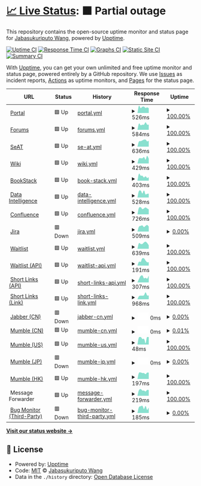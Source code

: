 # [📈 Live Status](https://status.winterco.org): <!--live status--> **🟧 Partial outage**

This repository contains the open-source uptime monitor and status page for [Jabasukuriputo Wang](https://jsw3286.eu.org), powered by [Upptime](https://github.com/upptime/upptime).

[![Uptime CI](https://github.com/wfjsw/status-winterco-org/workflows/Uptime%20CI/badge.svg)](https://github.com/wfjsw/status-winterco-org/actions?query=workflow%3A%22Uptime+CI%22)
[![Response Time CI](https://github.com/wfjsw/status-winterco-org/workflows/Response%20Time%20CI/badge.svg)](https://github.com/wfjsw/status-winterco-org/actions?query=workflow%3A%22Response+Time+CI%22)
[![Graphs CI](https://github.com/wfjsw/status-winterco-org/workflows/Graphs%20CI/badge.svg)](https://github.com/wfjsw/status-winterco-org/actions?query=workflow%3A%22Graphs+CI%22)
[![Static Site CI](https://github.com/wfjsw/status-winterco-org/workflows/Static%20Site%20CI/badge.svg)](https://github.com/wfjsw/status-winterco-org/actions?query=workflow%3A%22Static+Site+CI%22)
[![Summary CI](https://github.com/wfjsw/status-winterco-org/workflows/Summary%20CI/badge.svg)](https://github.com/wfjsw/status-winterco-org/actions?query=workflow%3A%22Summary+CI%22)

With [Upptime](https://upptime.js.org), you can get your own unlimited and free uptime monitor and status page, powered entirely by a GitHub repository. We use [Issues](https://github.com/wfjsw/status-winterco-org/issues) as incident reports, [Actions](https://github.com/wfjsw/status-winterco-org/actions) as uptime monitors, and [Pages](https://status.winterco.org) for the status page.

<!--start: status pages-->
<!-- This summary is generated by Upptime (https://github.com/upptime/upptime) -->
<!-- Do not edit this manually, your changes will be overwritten -->
<!-- prettier-ignore -->
| URL | Status | History | Response Time | Uptime |
| --- | ------ | ------- | ------------- | ------ |
| <img alt="" src="https://s1.wp.com/i/favicon.ico?v=1447321881" height="13"> [Portal](https://winterco.org) | 🟩 Up | [portal.yml](https://github.com/wfjsw/status-winterco-org/commits/HEAD/history/portal.yml) | <details><summary><img alt="Response time graph" src="./graphs/portal/response-time-week.png" height="20"> 526ms</summary><br><a href="https://status.winterco.org/history/portal"><img alt="Response time 566" src="https://img.shields.io/endpoint?url=https%3A%2F%2Fraw.githubusercontent.com%2Fwfjsw%2Fstatus-winterco-org%2FHEAD%2Fapi%2Fportal%2Fresponse-time.json"></a><br><a href="https://status.winterco.org/history/portal"><img alt="24-hour response time 438" src="https://img.shields.io/endpoint?url=https%3A%2F%2Fraw.githubusercontent.com%2Fwfjsw%2Fstatus-winterco-org%2FHEAD%2Fapi%2Fportal%2Fresponse-time-day.json"></a><br><a href="https://status.winterco.org/history/portal"><img alt="7-day response time 526" src="https://img.shields.io/endpoint?url=https%3A%2F%2Fraw.githubusercontent.com%2Fwfjsw%2Fstatus-winterco-org%2FHEAD%2Fapi%2Fportal%2Fresponse-time-week.json"></a><br><a href="https://status.winterco.org/history/portal"><img alt="30-day response time 683" src="https://img.shields.io/endpoint?url=https%3A%2F%2Fraw.githubusercontent.com%2Fwfjsw%2Fstatus-winterco-org%2FHEAD%2Fapi%2Fportal%2Fresponse-time-month.json"></a><br><a href="https://status.winterco.org/history/portal"><img alt="1-year response time 575" src="https://img.shields.io/endpoint?url=https%3A%2F%2Fraw.githubusercontent.com%2Fwfjsw%2Fstatus-winterco-org%2FHEAD%2Fapi%2Fportal%2Fresponse-time-year.json"></a></details> | <details><summary><a href="https://status.winterco.org/history/portal">100.00%</a></summary><a href="https://status.winterco.org/history/portal"><img alt="All-time uptime 99.11%" src="https://img.shields.io/endpoint?url=https%3A%2F%2Fraw.githubusercontent.com%2Fwfjsw%2Fstatus-winterco-org%2FHEAD%2Fapi%2Fportal%2Fuptime.json"></a><br><a href="https://status.winterco.org/history/portal"><img alt="24-hour uptime 100.00%" src="https://img.shields.io/endpoint?url=https%3A%2F%2Fraw.githubusercontent.com%2Fwfjsw%2Fstatus-winterco-org%2FHEAD%2Fapi%2Fportal%2Fuptime-day.json"></a><br><a href="https://status.winterco.org/history/portal"><img alt="7-day uptime 100.00%" src="https://img.shields.io/endpoint?url=https%3A%2F%2Fraw.githubusercontent.com%2Fwfjsw%2Fstatus-winterco-org%2FHEAD%2Fapi%2Fportal%2Fuptime-week.json"></a><br><a href="https://status.winterco.org/history/portal"><img alt="30-day uptime 100.00%" src="https://img.shields.io/endpoint?url=https%3A%2F%2Fraw.githubusercontent.com%2Fwfjsw%2Fstatus-winterco-org%2FHEAD%2Fapi%2Fportal%2Fuptime-month.json"></a><br><a href="https://status.winterco.org/history/portal"><img alt="1-year uptime 99.90%" src="https://img.shields.io/endpoint?url=https%3A%2F%2Fraw.githubusercontent.com%2Fwfjsw%2Fstatus-winterco-org%2FHEAD%2Fapi%2Fportal%2Fuptime-year.json"></a></details>
| <img alt="" src="https://www.discourse.org/a/img/favicon.png" height="13"> [Forums](https://forums.winterco.org) | 🟩 Up | [forums.yml](https://github.com/wfjsw/status-winterco-org/commits/HEAD/history/forums.yml) | <details><summary><img alt="Response time graph" src="./graphs/forums/response-time-week.png" height="20"> 584ms</summary><br><a href="https://status.winterco.org/history/forums"><img alt="Response time 541" src="https://img.shields.io/endpoint?url=https%3A%2F%2Fraw.githubusercontent.com%2Fwfjsw%2Fstatus-winterco-org%2FHEAD%2Fapi%2Fforums%2Fresponse-time.json"></a><br><a href="https://status.winterco.org/history/forums"><img alt="24-hour response time 540" src="https://img.shields.io/endpoint?url=https%3A%2F%2Fraw.githubusercontent.com%2Fwfjsw%2Fstatus-winterco-org%2FHEAD%2Fapi%2Fforums%2Fresponse-time-day.json"></a><br><a href="https://status.winterco.org/history/forums"><img alt="7-day response time 584" src="https://img.shields.io/endpoint?url=https%3A%2F%2Fraw.githubusercontent.com%2Fwfjsw%2Fstatus-winterco-org%2FHEAD%2Fapi%2Fforums%2Fresponse-time-week.json"></a><br><a href="https://status.winterco.org/history/forums"><img alt="30-day response time 545" src="https://img.shields.io/endpoint?url=https%3A%2F%2Fraw.githubusercontent.com%2Fwfjsw%2Fstatus-winterco-org%2FHEAD%2Fapi%2Fforums%2Fresponse-time-month.json"></a><br><a href="https://status.winterco.org/history/forums"><img alt="1-year response time 539" src="https://img.shields.io/endpoint?url=https%3A%2F%2Fraw.githubusercontent.com%2Fwfjsw%2Fstatus-winterco-org%2FHEAD%2Fapi%2Fforums%2Fresponse-time-year.json"></a></details> | <details><summary><a href="https://status.winterco.org/history/forums">100.00%</a></summary><a href="https://status.winterco.org/history/forums"><img alt="All-time uptime 99.79%" src="https://img.shields.io/endpoint?url=https%3A%2F%2Fraw.githubusercontent.com%2Fwfjsw%2Fstatus-winterco-org%2FHEAD%2Fapi%2Fforums%2Fuptime.json"></a><br><a href="https://status.winterco.org/history/forums"><img alt="24-hour uptime 100.00%" src="https://img.shields.io/endpoint?url=https%3A%2F%2Fraw.githubusercontent.com%2Fwfjsw%2Fstatus-winterco-org%2FHEAD%2Fapi%2Fforums%2Fuptime-day.json"></a><br><a href="https://status.winterco.org/history/forums"><img alt="7-day uptime 100.00%" src="https://img.shields.io/endpoint?url=https%3A%2F%2Fraw.githubusercontent.com%2Fwfjsw%2Fstatus-winterco-org%2FHEAD%2Fapi%2Fforums%2Fuptime-week.json"></a><br><a href="https://status.winterco.org/history/forums"><img alt="30-day uptime 100.00%" src="https://img.shields.io/endpoint?url=https%3A%2F%2Fraw.githubusercontent.com%2Fwfjsw%2Fstatus-winterco-org%2FHEAD%2Fapi%2Fforums%2Fuptime-month.json"></a><br><a href="https://status.winterco.org/history/forums"><img alt="1-year uptime 99.85%" src="https://img.shields.io/endpoint?url=https%3A%2F%2Fraw.githubusercontent.com%2Fwfjsw%2Fstatus-winterco-org%2FHEAD%2Fapi%2Fforums%2Fuptime-year.json"></a></details>
| <img alt="" src="https://avatars.githubusercontent.com/u/13915359" height="13"> [SeAT](https://seat.winterco.space) | 🟩 Up | [se-at.yml](https://github.com/wfjsw/status-winterco-org/commits/HEAD/history/se-at.yml) | <details><summary><img alt="Response time graph" src="./graphs/se-at/response-time-week.png" height="20"> 636ms</summary><br><a href="https://status.winterco.org/history/se-at"><img alt="Response time 1112" src="https://img.shields.io/endpoint?url=https%3A%2F%2Fraw.githubusercontent.com%2Fwfjsw%2Fstatus-winterco-org%2FHEAD%2Fapi%2Fse-at%2Fresponse-time.json"></a><br><a href="https://status.winterco.org/history/se-at"><img alt="24-hour response time 618" src="https://img.shields.io/endpoint?url=https%3A%2F%2Fraw.githubusercontent.com%2Fwfjsw%2Fstatus-winterco-org%2FHEAD%2Fapi%2Fse-at%2Fresponse-time-day.json"></a><br><a href="https://status.winterco.org/history/se-at"><img alt="7-day response time 636" src="https://img.shields.io/endpoint?url=https%3A%2F%2Fraw.githubusercontent.com%2Fwfjsw%2Fstatus-winterco-org%2FHEAD%2Fapi%2Fse-at%2Fresponse-time-week.json"></a><br><a href="https://status.winterco.org/history/se-at"><img alt="30-day response time 716" src="https://img.shields.io/endpoint?url=https%3A%2F%2Fraw.githubusercontent.com%2Fwfjsw%2Fstatus-winterco-org%2FHEAD%2Fapi%2Fse-at%2Fresponse-time-month.json"></a><br><a href="https://status.winterco.org/history/se-at"><img alt="1-year response time 1123" src="https://img.shields.io/endpoint?url=https%3A%2F%2Fraw.githubusercontent.com%2Fwfjsw%2Fstatus-winterco-org%2FHEAD%2Fapi%2Fse-at%2Fresponse-time-year.json"></a></details> | <details><summary><a href="https://status.winterco.org/history/se-at">100.00%</a></summary><a href="https://status.winterco.org/history/se-at"><img alt="All-time uptime 99.80%" src="https://img.shields.io/endpoint?url=https%3A%2F%2Fraw.githubusercontent.com%2Fwfjsw%2Fstatus-winterco-org%2FHEAD%2Fapi%2Fse-at%2Fuptime.json"></a><br><a href="https://status.winterco.org/history/se-at"><img alt="24-hour uptime 100.00%" src="https://img.shields.io/endpoint?url=https%3A%2F%2Fraw.githubusercontent.com%2Fwfjsw%2Fstatus-winterco-org%2FHEAD%2Fapi%2Fse-at%2Fuptime-day.json"></a><br><a href="https://status.winterco.org/history/se-at"><img alt="7-day uptime 100.00%" src="https://img.shields.io/endpoint?url=https%3A%2F%2Fraw.githubusercontent.com%2Fwfjsw%2Fstatus-winterco-org%2FHEAD%2Fapi%2Fse-at%2Fuptime-week.json"></a><br><a href="https://status.winterco.org/history/se-at"><img alt="30-day uptime 99.73%" src="https://img.shields.io/endpoint?url=https%3A%2F%2Fraw.githubusercontent.com%2Fwfjsw%2Fstatus-winterco-org%2FHEAD%2Fapi%2Fse-at%2Fuptime-month.json"></a><br><a href="https://status.winterco.org/history/se-at"><img alt="1-year uptime 99.97%" src="https://img.shields.io/endpoint?url=https%3A%2F%2Fraw.githubusercontent.com%2Fwfjsw%2Fstatus-winterco-org%2FHEAD%2Fapi%2Fse-at%2Fuptime-year.json"></a></details>
| <img alt="" src="https://www.dokuwiki.org/lib/tpl/dokuwiki/images/apple-touch-icon.png" height="13"> [Wiki](https://wiki.winterco.org) | 🟩 Up | [wiki.yml](https://github.com/wfjsw/status-winterco-org/commits/HEAD/history/wiki.yml) | <details><summary><img alt="Response time graph" src="./graphs/wiki/response-time-week.png" height="20"> 429ms</summary><br><a href="https://status.winterco.org/history/wiki"><img alt="Response time 449" src="https://img.shields.io/endpoint?url=https%3A%2F%2Fraw.githubusercontent.com%2Fwfjsw%2Fstatus-winterco-org%2FHEAD%2Fapi%2Fwiki%2Fresponse-time.json"></a><br><a href="https://status.winterco.org/history/wiki"><img alt="24-hour response time 378" src="https://img.shields.io/endpoint?url=https%3A%2F%2Fraw.githubusercontent.com%2Fwfjsw%2Fstatus-winterco-org%2FHEAD%2Fapi%2Fwiki%2Fresponse-time-day.json"></a><br><a href="https://status.winterco.org/history/wiki"><img alt="7-day response time 429" src="https://img.shields.io/endpoint?url=https%3A%2F%2Fraw.githubusercontent.com%2Fwfjsw%2Fstatus-winterco-org%2FHEAD%2Fapi%2Fwiki%2Fresponse-time-week.json"></a><br><a href="https://status.winterco.org/history/wiki"><img alt="30-day response time 427" src="https://img.shields.io/endpoint?url=https%3A%2F%2Fraw.githubusercontent.com%2Fwfjsw%2Fstatus-winterco-org%2FHEAD%2Fapi%2Fwiki%2Fresponse-time-month.json"></a><br><a href="https://status.winterco.org/history/wiki"><img alt="1-year response time 458" src="https://img.shields.io/endpoint?url=https%3A%2F%2Fraw.githubusercontent.com%2Fwfjsw%2Fstatus-winterco-org%2FHEAD%2Fapi%2Fwiki%2Fresponse-time-year.json"></a></details> | <details><summary><a href="https://status.winterco.org/history/wiki">100.00%</a></summary><a href="https://status.winterco.org/history/wiki"><img alt="All-time uptime 99.54%" src="https://img.shields.io/endpoint?url=https%3A%2F%2Fraw.githubusercontent.com%2Fwfjsw%2Fstatus-winterco-org%2FHEAD%2Fapi%2Fwiki%2Fuptime.json"></a><br><a href="https://status.winterco.org/history/wiki"><img alt="24-hour uptime 100.00%" src="https://img.shields.io/endpoint?url=https%3A%2F%2Fraw.githubusercontent.com%2Fwfjsw%2Fstatus-winterco-org%2FHEAD%2Fapi%2Fwiki%2Fuptime-day.json"></a><br><a href="https://status.winterco.org/history/wiki"><img alt="7-day uptime 100.00%" src="https://img.shields.io/endpoint?url=https%3A%2F%2Fraw.githubusercontent.com%2Fwfjsw%2Fstatus-winterco-org%2FHEAD%2Fapi%2Fwiki%2Fuptime-week.json"></a><br><a href="https://status.winterco.org/history/wiki"><img alt="30-day uptime 100.00%" src="https://img.shields.io/endpoint?url=https%3A%2F%2Fraw.githubusercontent.com%2Fwfjsw%2Fstatus-winterco-org%2FHEAD%2Fapi%2Fwiki%2Fuptime-month.json"></a><br><a href="https://status.winterco.org/history/wiki"><img alt="1-year uptime 99.58%" src="https://img.shields.io/endpoint?url=https%3A%2F%2Fraw.githubusercontent.com%2Fwfjsw%2Fstatus-winterco-org%2FHEAD%2Fapi%2Fwiki%2Fuptime-year.json"></a></details>
| <img alt="" src="https://www.bookstackapp.com/images/favicon-32x32.png" height="13"> [BookStack](https://books.winterco.org) | 🟩 Up | [book-stack.yml](https://github.com/wfjsw/status-winterco-org/commits/HEAD/history/book-stack.yml) | <details><summary><img alt="Response time graph" src="./graphs/book-stack/response-time-week.png" height="20"> 403ms</summary><br><a href="https://status.winterco.org/history/book-stack"><img alt="Response time 467" src="https://img.shields.io/endpoint?url=https%3A%2F%2Fraw.githubusercontent.com%2Fwfjsw%2Fstatus-winterco-org%2FHEAD%2Fapi%2Fbook-stack%2Fresponse-time.json"></a><br><a href="https://status.winterco.org/history/book-stack"><img alt="24-hour response time 313" src="https://img.shields.io/endpoint?url=https%3A%2F%2Fraw.githubusercontent.com%2Fwfjsw%2Fstatus-winterco-org%2FHEAD%2Fapi%2Fbook-stack%2Fresponse-time-day.json"></a><br><a href="https://status.winterco.org/history/book-stack"><img alt="7-day response time 403" src="https://img.shields.io/endpoint?url=https%3A%2F%2Fraw.githubusercontent.com%2Fwfjsw%2Fstatus-winterco-org%2FHEAD%2Fapi%2Fbook-stack%2Fresponse-time-week.json"></a><br><a href="https://status.winterco.org/history/book-stack"><img alt="30-day response time 461" src="https://img.shields.io/endpoint?url=https%3A%2F%2Fraw.githubusercontent.com%2Fwfjsw%2Fstatus-winterco-org%2FHEAD%2Fapi%2Fbook-stack%2Fresponse-time-month.json"></a><br><a href="https://status.winterco.org/history/book-stack"><img alt="1-year response time 463" src="https://img.shields.io/endpoint?url=https%3A%2F%2Fraw.githubusercontent.com%2Fwfjsw%2Fstatus-winterco-org%2FHEAD%2Fapi%2Fbook-stack%2Fresponse-time-year.json"></a></details> | <details><summary><a href="https://status.winterco.org/history/book-stack">100.00%</a></summary><a href="https://status.winterco.org/history/book-stack"><img alt="All-time uptime 95.10%" src="https://img.shields.io/endpoint?url=https%3A%2F%2Fraw.githubusercontent.com%2Fwfjsw%2Fstatus-winterco-org%2FHEAD%2Fapi%2Fbook-stack%2Fuptime.json"></a><br><a href="https://status.winterco.org/history/book-stack"><img alt="24-hour uptime 100.00%" src="https://img.shields.io/endpoint?url=https%3A%2F%2Fraw.githubusercontent.com%2Fwfjsw%2Fstatus-winterco-org%2FHEAD%2Fapi%2Fbook-stack%2Fuptime-day.json"></a><br><a href="https://status.winterco.org/history/book-stack"><img alt="7-day uptime 100.00%" src="https://img.shields.io/endpoint?url=https%3A%2F%2Fraw.githubusercontent.com%2Fwfjsw%2Fstatus-winterco-org%2FHEAD%2Fapi%2Fbook-stack%2Fuptime-week.json"></a><br><a href="https://status.winterco.org/history/book-stack"><img alt="30-day uptime 100.00%" src="https://img.shields.io/endpoint?url=https%3A%2F%2Fraw.githubusercontent.com%2Fwfjsw%2Fstatus-winterco-org%2FHEAD%2Fapi%2Fbook-stack%2Fuptime-month.json"></a><br><a href="https://status.winterco.org/history/book-stack"><img alt="1-year uptime 99.33%" src="https://img.shields.io/endpoint?url=https%3A%2F%2Fraw.githubusercontent.com%2Fwfjsw%2Fstatus-winterco-org%2FHEAD%2Fapi%2Fbook-stack%2Fuptime-year.json"></a></details>
| <img alt="" src="https://www.metabase.com/images/favicon.ico" height="13"> [Data Intelligence](https://bi.winterco.org) | 🟩 Up | [data-intelligence.yml](https://github.com/wfjsw/status-winterco-org/commits/HEAD/history/data-intelligence.yml) | <details><summary><img alt="Response time graph" src="./graphs/data-intelligence/response-time-week.png" height="20"> 528ms</summary><br><a href="https://status.winterco.org/history/data-intelligence"><img alt="Response time 402" src="https://img.shields.io/endpoint?url=https%3A%2F%2Fraw.githubusercontent.com%2Fwfjsw%2Fstatus-winterco-org%2FHEAD%2Fapi%2Fdata-intelligence%2Fresponse-time.json"></a><br><a href="https://status.winterco.org/history/data-intelligence"><img alt="24-hour response time 401" src="https://img.shields.io/endpoint?url=https%3A%2F%2Fraw.githubusercontent.com%2Fwfjsw%2Fstatus-winterco-org%2FHEAD%2Fapi%2Fdata-intelligence%2Fresponse-time-day.json"></a><br><a href="https://status.winterco.org/history/data-intelligence"><img alt="7-day response time 528" src="https://img.shields.io/endpoint?url=https%3A%2F%2Fraw.githubusercontent.com%2Fwfjsw%2Fstatus-winterco-org%2FHEAD%2Fapi%2Fdata-intelligence%2Fresponse-time-week.json"></a><br><a href="https://status.winterco.org/history/data-intelligence"><img alt="30-day response time 427" src="https://img.shields.io/endpoint?url=https%3A%2F%2Fraw.githubusercontent.com%2Fwfjsw%2Fstatus-winterco-org%2FHEAD%2Fapi%2Fdata-intelligence%2Fresponse-time-month.json"></a><br><a href="https://status.winterco.org/history/data-intelligence"><img alt="1-year response time 409" src="https://img.shields.io/endpoint?url=https%3A%2F%2Fraw.githubusercontent.com%2Fwfjsw%2Fstatus-winterco-org%2FHEAD%2Fapi%2Fdata-intelligence%2Fresponse-time-year.json"></a></details> | <details><summary><a href="https://status.winterco.org/history/data-intelligence">100.00%</a></summary><a href="https://status.winterco.org/history/data-intelligence"><img alt="All-time uptime 95.31%" src="https://img.shields.io/endpoint?url=https%3A%2F%2Fraw.githubusercontent.com%2Fwfjsw%2Fstatus-winterco-org%2FHEAD%2Fapi%2Fdata-intelligence%2Fuptime.json"></a><br><a href="https://status.winterco.org/history/data-intelligence"><img alt="24-hour uptime 100.00%" src="https://img.shields.io/endpoint?url=https%3A%2F%2Fraw.githubusercontent.com%2Fwfjsw%2Fstatus-winterco-org%2FHEAD%2Fapi%2Fdata-intelligence%2Fuptime-day.json"></a><br><a href="https://status.winterco.org/history/data-intelligence"><img alt="7-day uptime 100.00%" src="https://img.shields.io/endpoint?url=https%3A%2F%2Fraw.githubusercontent.com%2Fwfjsw%2Fstatus-winterco-org%2FHEAD%2Fapi%2Fdata-intelligence%2Fuptime-week.json"></a><br><a href="https://status.winterco.org/history/data-intelligence"><img alt="30-day uptime 100.00%" src="https://img.shields.io/endpoint?url=https%3A%2F%2Fraw.githubusercontent.com%2Fwfjsw%2Fstatus-winterco-org%2FHEAD%2Fapi%2Fdata-intelligence%2Fuptime-month.json"></a><br><a href="https://status.winterco.org/history/data-intelligence"><img alt="1-year uptime 99.89%" src="https://img.shields.io/endpoint?url=https%3A%2F%2Fraw.githubusercontent.com%2Fwfjsw%2Fstatus-winterco-org%2FHEAD%2Fapi%2Fdata-intelligence%2Fuptime-year.json"></a></details>
| <img alt="" src="https://confluence.atlassian.com/staticassets/4.1.1/dist/common/images/product-icons/confluence.svg" height="13"> [Confluence](https://confluence.winterco.org) | 🟩 Up | [confluence.yml](https://github.com/wfjsw/status-winterco-org/commits/HEAD/history/confluence.yml) | <details><summary><img alt="Response time graph" src="./graphs/confluence/response-time-week.png" height="20"> 726ms</summary><br><a href="https://status.winterco.org/history/confluence"><img alt="Response time 653" src="https://img.shields.io/endpoint?url=https%3A%2F%2Fraw.githubusercontent.com%2Fwfjsw%2Fstatus-winterco-org%2FHEAD%2Fapi%2Fconfluence%2Fresponse-time.json"></a><br><a href="https://status.winterco.org/history/confluence"><img alt="24-hour response time 594" src="https://img.shields.io/endpoint?url=https%3A%2F%2Fraw.githubusercontent.com%2Fwfjsw%2Fstatus-winterco-org%2FHEAD%2Fapi%2Fconfluence%2Fresponse-time-day.json"></a><br><a href="https://status.winterco.org/history/confluence"><img alt="7-day response time 726" src="https://img.shields.io/endpoint?url=https%3A%2F%2Fraw.githubusercontent.com%2Fwfjsw%2Fstatus-winterco-org%2FHEAD%2Fapi%2Fconfluence%2Fresponse-time-week.json"></a><br><a href="https://status.winterco.org/history/confluence"><img alt="30-day response time 818" src="https://img.shields.io/endpoint?url=https%3A%2F%2Fraw.githubusercontent.com%2Fwfjsw%2Fstatus-winterco-org%2FHEAD%2Fapi%2Fconfluence%2Fresponse-time-month.json"></a><br><a href="https://status.winterco.org/history/confluence"><img alt="1-year response time 697" src="https://img.shields.io/endpoint?url=https%3A%2F%2Fraw.githubusercontent.com%2Fwfjsw%2Fstatus-winterco-org%2FHEAD%2Fapi%2Fconfluence%2Fresponse-time-year.json"></a></details> | <details><summary><a href="https://status.winterco.org/history/confluence">100.00%</a></summary><a href="https://status.winterco.org/history/confluence"><img alt="All-time uptime 99.21%" src="https://img.shields.io/endpoint?url=https%3A%2F%2Fraw.githubusercontent.com%2Fwfjsw%2Fstatus-winterco-org%2FHEAD%2Fapi%2Fconfluence%2Fuptime.json"></a><br><a href="https://status.winterco.org/history/confluence"><img alt="24-hour uptime 100.00%" src="https://img.shields.io/endpoint?url=https%3A%2F%2Fraw.githubusercontent.com%2Fwfjsw%2Fstatus-winterco-org%2FHEAD%2Fapi%2Fconfluence%2Fuptime-day.json"></a><br><a href="https://status.winterco.org/history/confluence"><img alt="7-day uptime 100.00%" src="https://img.shields.io/endpoint?url=https%3A%2F%2Fraw.githubusercontent.com%2Fwfjsw%2Fstatus-winterco-org%2FHEAD%2Fapi%2Fconfluence%2Fuptime-week.json"></a><br><a href="https://status.winterco.org/history/confluence"><img alt="30-day uptime 100.00%" src="https://img.shields.io/endpoint?url=https%3A%2F%2Fraw.githubusercontent.com%2Fwfjsw%2Fstatus-winterco-org%2FHEAD%2Fapi%2Fconfluence%2Fuptime-month.json"></a><br><a href="https://status.winterco.org/history/confluence"><img alt="1-year uptime 99.02%" src="https://img.shields.io/endpoint?url=https%3A%2F%2Fraw.githubusercontent.com%2Fwfjsw%2Fstatus-winterco-org%2FHEAD%2Fapi%2Fconfluence%2Fuptime-year.json"></a></details>
| <img alt="" src="https://confluence.atlassian.com/staticassets/4.1.1/dist/common/images/product-icons/jira.svg" height="13"> [Jira](https://jira.winterco.org) | 🟥 Down | [jira.yml](https://github.com/wfjsw/status-winterco-org/commits/HEAD/history/jira.yml) | <details><summary><img alt="Response time graph" src="./graphs/jira/response-time-week.png" height="20"> 509ms</summary><br><a href="https://status.winterco.org/history/jira"><img alt="Response time 878" src="https://img.shields.io/endpoint?url=https%3A%2F%2Fraw.githubusercontent.com%2Fwfjsw%2Fstatus-winterco-org%2FHEAD%2Fapi%2Fjira%2Fresponse-time.json"></a><br><a href="https://status.winterco.org/history/jira"><img alt="24-hour response time 465" src="https://img.shields.io/endpoint?url=https%3A%2F%2Fraw.githubusercontent.com%2Fwfjsw%2Fstatus-winterco-org%2FHEAD%2Fapi%2Fjira%2Fresponse-time-day.json"></a><br><a href="https://status.winterco.org/history/jira"><img alt="7-day response time 509" src="https://img.shields.io/endpoint?url=https%3A%2F%2Fraw.githubusercontent.com%2Fwfjsw%2Fstatus-winterco-org%2FHEAD%2Fapi%2Fjira%2Fresponse-time-week.json"></a><br><a href="https://status.winterco.org/history/jira"><img alt="30-day response time 610" src="https://img.shields.io/endpoint?url=https%3A%2F%2Fraw.githubusercontent.com%2Fwfjsw%2Fstatus-winterco-org%2FHEAD%2Fapi%2Fjira%2Fresponse-time-month.json"></a><br><a href="https://status.winterco.org/history/jira"><img alt="1-year response time 640" src="https://img.shields.io/endpoint?url=https%3A%2F%2Fraw.githubusercontent.com%2Fwfjsw%2Fstatus-winterco-org%2FHEAD%2Fapi%2Fjira%2Fresponse-time-year.json"></a></details> | <details><summary><a href="https://status.winterco.org/history/jira">0.00%</a></summary><a href="https://status.winterco.org/history/jira"><img alt="All-time uptime 74.71%" src="https://img.shields.io/endpoint?url=https%3A%2F%2Fraw.githubusercontent.com%2Fwfjsw%2Fstatus-winterco-org%2FHEAD%2Fapi%2Fjira%2Fuptime.json"></a><br><a href="https://status.winterco.org/history/jira"><img alt="24-hour uptime 0.00%" src="https://img.shields.io/endpoint?url=https%3A%2F%2Fraw.githubusercontent.com%2Fwfjsw%2Fstatus-winterco-org%2FHEAD%2Fapi%2Fjira%2Fuptime-day.json"></a><br><a href="https://status.winterco.org/history/jira"><img alt="7-day uptime 0.00%" src="https://img.shields.io/endpoint?url=https%3A%2F%2Fraw.githubusercontent.com%2Fwfjsw%2Fstatus-winterco-org%2FHEAD%2Fapi%2Fjira%2Fuptime-week.json"></a><br><a href="https://status.winterco.org/history/jira"><img alt="30-day uptime 1.38%" src="https://img.shields.io/endpoint?url=https%3A%2F%2Fraw.githubusercontent.com%2Fwfjsw%2Fstatus-winterco-org%2FHEAD%2Fapi%2Fjira%2Fuptime-month.json"></a><br><a href="https://status.winterco.org/history/jira"><img alt="1-year uptime 22.34%" src="https://img.shields.io/endpoint?url=https%3A%2F%2Fraw.githubusercontent.com%2Fwfjsw%2Fstatus-winterco-org%2FHEAD%2Fapi%2Fjira%2Fuptime-year.json"></a></details>
| <img alt="" src="https://t-d-f.one/favicon.ico" height="13"> [Waitlist](https://waitlist.winterco.org) | 🟩 Up | [waitlist.yml](https://github.com/wfjsw/status-winterco-org/commits/HEAD/history/waitlist.yml) | <details><summary><img alt="Response time graph" src="./graphs/waitlist/response-time-week.png" height="20"> 639ms</summary><br><a href="https://status.winterco.org/history/waitlist"><img alt="Response time 336" src="https://img.shields.io/endpoint?url=https%3A%2F%2Fraw.githubusercontent.com%2Fwfjsw%2Fstatus-winterco-org%2FHEAD%2Fapi%2Fwaitlist%2Fresponse-time.json"></a><br><a href="https://status.winterco.org/history/waitlist"><img alt="24-hour response time 405" src="https://img.shields.io/endpoint?url=https%3A%2F%2Fraw.githubusercontent.com%2Fwfjsw%2Fstatus-winterco-org%2FHEAD%2Fapi%2Fwaitlist%2Fresponse-time-day.json"></a><br><a href="https://status.winterco.org/history/waitlist"><img alt="7-day response time 639" src="https://img.shields.io/endpoint?url=https%3A%2F%2Fraw.githubusercontent.com%2Fwfjsw%2Fstatus-winterco-org%2FHEAD%2Fapi%2Fwaitlist%2Fresponse-time-week.json"></a><br><a href="https://status.winterco.org/history/waitlist"><img alt="30-day response time 648" src="https://img.shields.io/endpoint?url=https%3A%2F%2Fraw.githubusercontent.com%2Fwfjsw%2Fstatus-winterco-org%2FHEAD%2Fapi%2Fwaitlist%2Fresponse-time-month.json"></a><br><a href="https://status.winterco.org/history/waitlist"><img alt="1-year response time 356" src="https://img.shields.io/endpoint?url=https%3A%2F%2Fraw.githubusercontent.com%2Fwfjsw%2Fstatus-winterco-org%2FHEAD%2Fapi%2Fwaitlist%2Fresponse-time-year.json"></a></details> | <details><summary><a href="https://status.winterco.org/history/waitlist">100.00%</a></summary><a href="https://status.winterco.org/history/waitlist"><img alt="All-time uptime 95.38%" src="https://img.shields.io/endpoint?url=https%3A%2F%2Fraw.githubusercontent.com%2Fwfjsw%2Fstatus-winterco-org%2FHEAD%2Fapi%2Fwaitlist%2Fuptime.json"></a><br><a href="https://status.winterco.org/history/waitlist"><img alt="24-hour uptime 100.00%" src="https://img.shields.io/endpoint?url=https%3A%2F%2Fraw.githubusercontent.com%2Fwfjsw%2Fstatus-winterco-org%2FHEAD%2Fapi%2Fwaitlist%2Fuptime-day.json"></a><br><a href="https://status.winterco.org/history/waitlist"><img alt="7-day uptime 100.00%" src="https://img.shields.io/endpoint?url=https%3A%2F%2Fraw.githubusercontent.com%2Fwfjsw%2Fstatus-winterco-org%2FHEAD%2Fapi%2Fwaitlist%2Fuptime-week.json"></a><br><a href="https://status.winterco.org/history/waitlist"><img alt="30-day uptime 100.00%" src="https://img.shields.io/endpoint?url=https%3A%2F%2Fraw.githubusercontent.com%2Fwfjsw%2Fstatus-winterco-org%2FHEAD%2Fapi%2Fwaitlist%2Fuptime-month.json"></a><br><a href="https://status.winterco.org/history/waitlist"><img alt="1-year uptime 100.00%" src="https://img.shields.io/endpoint?url=https%3A%2F%2Fraw.githubusercontent.com%2Fwfjsw%2Fstatus-winterco-org%2FHEAD%2Fapi%2Fwaitlist%2Fuptime-year.json"></a></details>
| <img alt="" src="https://t-d-f.one/favicon.ico" height="13"> [Waitlist (API)](https://waitlist.winterco.org/api/auth/whoami) | 🟩 Up | [waitlist-api.yml](https://github.com/wfjsw/status-winterco-org/commits/HEAD/history/waitlist-api.yml) | <details><summary><img alt="Response time graph" src="./graphs/waitlist-api/response-time-week.png" height="20"> 191ms</summary><br><a href="https://status.winterco.org/history/waitlist-api"><img alt="Response time 177" src="https://img.shields.io/endpoint?url=https%3A%2F%2Fraw.githubusercontent.com%2Fwfjsw%2Fstatus-winterco-org%2FHEAD%2Fapi%2Fwaitlist-api%2Fresponse-time.json"></a><br><a href="https://status.winterco.org/history/waitlist-api"><img alt="24-hour response time 131" src="https://img.shields.io/endpoint?url=https%3A%2F%2Fraw.githubusercontent.com%2Fwfjsw%2Fstatus-winterco-org%2FHEAD%2Fapi%2Fwaitlist-api%2Fresponse-time-day.json"></a><br><a href="https://status.winterco.org/history/waitlist-api"><img alt="7-day response time 191" src="https://img.shields.io/endpoint?url=https%3A%2F%2Fraw.githubusercontent.com%2Fwfjsw%2Fstatus-winterco-org%2FHEAD%2Fapi%2Fwaitlist-api%2Fresponse-time-week.json"></a><br><a href="https://status.winterco.org/history/waitlist-api"><img alt="30-day response time 191" src="https://img.shields.io/endpoint?url=https%3A%2F%2Fraw.githubusercontent.com%2Fwfjsw%2Fstatus-winterco-org%2FHEAD%2Fapi%2Fwaitlist-api%2Fresponse-time-month.json"></a><br><a href="https://status.winterco.org/history/waitlist-api"><img alt="1-year response time 178" src="https://img.shields.io/endpoint?url=https%3A%2F%2Fraw.githubusercontent.com%2Fwfjsw%2Fstatus-winterco-org%2FHEAD%2Fapi%2Fwaitlist-api%2Fresponse-time-year.json"></a></details> | <details><summary><a href="https://status.winterco.org/history/waitlist-api">100.00%</a></summary><a href="https://status.winterco.org/history/waitlist-api"><img alt="All-time uptime 95.38%" src="https://img.shields.io/endpoint?url=https%3A%2F%2Fraw.githubusercontent.com%2Fwfjsw%2Fstatus-winterco-org%2FHEAD%2Fapi%2Fwaitlist-api%2Fuptime.json"></a><br><a href="https://status.winterco.org/history/waitlist-api"><img alt="24-hour uptime 100.00%" src="https://img.shields.io/endpoint?url=https%3A%2F%2Fraw.githubusercontent.com%2Fwfjsw%2Fstatus-winterco-org%2FHEAD%2Fapi%2Fwaitlist-api%2Fuptime-day.json"></a><br><a href="https://status.winterco.org/history/waitlist-api"><img alt="7-day uptime 100.00%" src="https://img.shields.io/endpoint?url=https%3A%2F%2Fraw.githubusercontent.com%2Fwfjsw%2Fstatus-winterco-org%2FHEAD%2Fapi%2Fwaitlist-api%2Fuptime-week.json"></a><br><a href="https://status.winterco.org/history/waitlist-api"><img alt="30-day uptime 100.00%" src="https://img.shields.io/endpoint?url=https%3A%2F%2Fraw.githubusercontent.com%2Fwfjsw%2Fstatus-winterco-org%2FHEAD%2Fapi%2Fwaitlist-api%2Fuptime-month.json"></a><br><a href="https://status.winterco.org/history/waitlist-api"><img alt="1-year uptime 100.00%" src="https://img.shields.io/endpoint?url=https%3A%2F%2Fraw.githubusercontent.com%2Fwfjsw%2Fstatus-winterco-org%2FHEAD%2Fapi%2Fwaitlist-api%2Fuptime-year.json"></a></details>
| <img alt="" src="https://shlink.io/favicon.svg" height="13"> [Short Links (API)](https://go.winterco.org/rest/health) | 🟩 Up | [short-links-api.yml](https://github.com/wfjsw/status-winterco-org/commits/HEAD/history/short-links-api.yml) | <details><summary><img alt="Response time graph" src="./graphs/short-links-api/response-time-week.png" height="20"> 307ms</summary><br><a href="https://status.winterco.org/history/short-links-api"><img alt="Response time 325" src="https://img.shields.io/endpoint?url=https%3A%2F%2Fraw.githubusercontent.com%2Fwfjsw%2Fstatus-winterco-org%2FHEAD%2Fapi%2Fshort-links-api%2Fresponse-time.json"></a><br><a href="https://status.winterco.org/history/short-links-api"><img alt="24-hour response time 393" src="https://img.shields.io/endpoint?url=https%3A%2F%2Fraw.githubusercontent.com%2Fwfjsw%2Fstatus-winterco-org%2FHEAD%2Fapi%2Fshort-links-api%2Fresponse-time-day.json"></a><br><a href="https://status.winterco.org/history/short-links-api"><img alt="7-day response time 307" src="https://img.shields.io/endpoint?url=https%3A%2F%2Fraw.githubusercontent.com%2Fwfjsw%2Fstatus-winterco-org%2FHEAD%2Fapi%2Fshort-links-api%2Fresponse-time-week.json"></a><br><a href="https://status.winterco.org/history/short-links-api"><img alt="30-day response time 321" src="https://img.shields.io/endpoint?url=https%3A%2F%2Fraw.githubusercontent.com%2Fwfjsw%2Fstatus-winterco-org%2FHEAD%2Fapi%2Fshort-links-api%2Fresponse-time-month.json"></a><br><a href="https://status.winterco.org/history/short-links-api"><img alt="1-year response time 328" src="https://img.shields.io/endpoint?url=https%3A%2F%2Fraw.githubusercontent.com%2Fwfjsw%2Fstatus-winterco-org%2FHEAD%2Fapi%2Fshort-links-api%2Fresponse-time-year.json"></a></details> | <details><summary><a href="https://status.winterco.org/history/short-links-api">100.00%</a></summary><a href="https://status.winterco.org/history/short-links-api"><img alt="All-time uptime 99.45%" src="https://img.shields.io/endpoint?url=https%3A%2F%2Fraw.githubusercontent.com%2Fwfjsw%2Fstatus-winterco-org%2FHEAD%2Fapi%2Fshort-links-api%2Fuptime.json"></a><br><a href="https://status.winterco.org/history/short-links-api"><img alt="24-hour uptime 100.00%" src="https://img.shields.io/endpoint?url=https%3A%2F%2Fraw.githubusercontent.com%2Fwfjsw%2Fstatus-winterco-org%2FHEAD%2Fapi%2Fshort-links-api%2Fuptime-day.json"></a><br><a href="https://status.winterco.org/history/short-links-api"><img alt="7-day uptime 100.00%" src="https://img.shields.io/endpoint?url=https%3A%2F%2Fraw.githubusercontent.com%2Fwfjsw%2Fstatus-winterco-org%2FHEAD%2Fapi%2Fshort-links-api%2Fuptime-week.json"></a><br><a href="https://status.winterco.org/history/short-links-api"><img alt="30-day uptime 100.00%" src="https://img.shields.io/endpoint?url=https%3A%2F%2Fraw.githubusercontent.com%2Fwfjsw%2Fstatus-winterco-org%2FHEAD%2Fapi%2Fshort-links-api%2Fuptime-month.json"></a><br><a href="https://status.winterco.org/history/short-links-api"><img alt="1-year uptime 99.89%" src="https://img.shields.io/endpoint?url=https%3A%2F%2Fraw.githubusercontent.com%2Fwfjsw%2Fstatus-winterco-org%2FHEAD%2Fapi%2Fshort-links-api%2Fuptime-year.json"></a></details>
| <img alt="" src="https://shlink.io/favicon.svg" height="13"> [Short Links (Link)](https://wnt2.co) | 🟩 Up | [short-links-link.yml](https://github.com/wfjsw/status-winterco-org/commits/HEAD/history/short-links-link.yml) | <details><summary><img alt="Response time graph" src="./graphs/short-links-link/response-time-week.png" height="20"> 968ms</summary><br><a href="https://status.winterco.org/history/short-links-link"><img alt="Response time 974" src="https://img.shields.io/endpoint?url=https%3A%2F%2Fraw.githubusercontent.com%2Fwfjsw%2Fstatus-winterco-org%2FHEAD%2Fapi%2Fshort-links-link%2Fresponse-time.json"></a><br><a href="https://status.winterco.org/history/short-links-link"><img alt="24-hour response time 890" src="https://img.shields.io/endpoint?url=https%3A%2F%2Fraw.githubusercontent.com%2Fwfjsw%2Fstatus-winterco-org%2FHEAD%2Fapi%2Fshort-links-link%2Fresponse-time-day.json"></a><br><a href="https://status.winterco.org/history/short-links-link"><img alt="7-day response time 968" src="https://img.shields.io/endpoint?url=https%3A%2F%2Fraw.githubusercontent.com%2Fwfjsw%2Fstatus-winterco-org%2FHEAD%2Fapi%2Fshort-links-link%2Fresponse-time-week.json"></a><br><a href="https://status.winterco.org/history/short-links-link"><img alt="30-day response time 1014" src="https://img.shields.io/endpoint?url=https%3A%2F%2Fraw.githubusercontent.com%2Fwfjsw%2Fstatus-winterco-org%2FHEAD%2Fapi%2Fshort-links-link%2Fresponse-time-month.json"></a><br><a href="https://status.winterco.org/history/short-links-link"><img alt="1-year response time 953" src="https://img.shields.io/endpoint?url=https%3A%2F%2Fraw.githubusercontent.com%2Fwfjsw%2Fstatus-winterco-org%2FHEAD%2Fapi%2Fshort-links-link%2Fresponse-time-year.json"></a></details> | <details><summary><a href="https://status.winterco.org/history/short-links-link">100.00%</a></summary><a href="https://status.winterco.org/history/short-links-link"><img alt="All-time uptime 94.46%" src="https://img.shields.io/endpoint?url=https%3A%2F%2Fraw.githubusercontent.com%2Fwfjsw%2Fstatus-winterco-org%2FHEAD%2Fapi%2Fshort-links-link%2Fuptime.json"></a><br><a href="https://status.winterco.org/history/short-links-link"><img alt="24-hour uptime 100.00%" src="https://img.shields.io/endpoint?url=https%3A%2F%2Fraw.githubusercontent.com%2Fwfjsw%2Fstatus-winterco-org%2FHEAD%2Fapi%2Fshort-links-link%2Fuptime-day.json"></a><br><a href="https://status.winterco.org/history/short-links-link"><img alt="7-day uptime 100.00%" src="https://img.shields.io/endpoint?url=https%3A%2F%2Fraw.githubusercontent.com%2Fwfjsw%2Fstatus-winterco-org%2FHEAD%2Fapi%2Fshort-links-link%2Fuptime-week.json"></a><br><a href="https://status.winterco.org/history/short-links-link"><img alt="30-day uptime 100.00%" src="https://img.shields.io/endpoint?url=https%3A%2F%2Fraw.githubusercontent.com%2Fwfjsw%2Fstatus-winterco-org%2FHEAD%2Fapi%2Fshort-links-link%2Fuptime-month.json"></a><br><a href="https://status.winterco.org/history/short-links-link"><img alt="1-year uptime 99.79%" src="https://img.shields.io/endpoint?url=https%3A%2F%2Fraw.githubusercontent.com%2Fwfjsw%2Fstatus-winterco-org%2FHEAD%2Fapi%2Fshort-links-link%2Fuptime-year.json"></a></details>
| <img alt="" src="https://xmpp.org/favicon-32x32.png" height="13"> [Jabber (CN)](jabber.winterco.cn) | 🟥 Down | [jabber-cn.yml](https://github.com/wfjsw/status-winterco-org/commits/HEAD/history/jabber-cn.yml) | <details><summary><img alt="Response time graph" src="./graphs/jabber-cn/response-time-week.png" height="20"> 0ms</summary><br><a href="https://status.winterco.org/history/jabber-cn"><img alt="Response time 0" src="https://img.shields.io/endpoint?url=https%3A%2F%2Fraw.githubusercontent.com%2Fwfjsw%2Fstatus-winterco-org%2FHEAD%2Fapi%2Fjabber-cn%2Fresponse-time.json"></a><br><a href="https://status.winterco.org/history/jabber-cn"><img alt="24-hour response time 0" src="https://img.shields.io/endpoint?url=https%3A%2F%2Fraw.githubusercontent.com%2Fwfjsw%2Fstatus-winterco-org%2FHEAD%2Fapi%2Fjabber-cn%2Fresponse-time-day.json"></a><br><a href="https://status.winterco.org/history/jabber-cn"><img alt="7-day response time 0" src="https://img.shields.io/endpoint?url=https%3A%2F%2Fraw.githubusercontent.com%2Fwfjsw%2Fstatus-winterco-org%2FHEAD%2Fapi%2Fjabber-cn%2Fresponse-time-week.json"></a><br><a href="https://status.winterco.org/history/jabber-cn"><img alt="30-day response time 0" src="https://img.shields.io/endpoint?url=https%3A%2F%2Fraw.githubusercontent.com%2Fwfjsw%2Fstatus-winterco-org%2FHEAD%2Fapi%2Fjabber-cn%2Fresponse-time-month.json"></a><br><a href="https://status.winterco.org/history/jabber-cn"><img alt="1-year response time 0" src="https://img.shields.io/endpoint?url=https%3A%2F%2Fraw.githubusercontent.com%2Fwfjsw%2Fstatus-winterco-org%2FHEAD%2Fapi%2Fjabber-cn%2Fresponse-time-year.json"></a></details> | <details><summary><a href="https://status.winterco.org/history/jabber-cn">0.00%</a></summary><a href="https://status.winterco.org/history/jabber-cn"><img alt="All-time uptime 38.04%" src="https://img.shields.io/endpoint?url=https%3A%2F%2Fraw.githubusercontent.com%2Fwfjsw%2Fstatus-winterco-org%2FHEAD%2Fapi%2Fjabber-cn%2Fuptime.json"></a><br><a href="https://status.winterco.org/history/jabber-cn"><img alt="24-hour uptime 0.00%" src="https://img.shields.io/endpoint?url=https%3A%2F%2Fraw.githubusercontent.com%2Fwfjsw%2Fstatus-winterco-org%2FHEAD%2Fapi%2Fjabber-cn%2Fuptime-day.json"></a><br><a href="https://status.winterco.org/history/jabber-cn"><img alt="7-day uptime 0.00%" src="https://img.shields.io/endpoint?url=https%3A%2F%2Fraw.githubusercontent.com%2Fwfjsw%2Fstatus-winterco-org%2FHEAD%2Fapi%2Fjabber-cn%2Fuptime-week.json"></a><br><a href="https://status.winterco.org/history/jabber-cn"><img alt="30-day uptime 1.38%" src="https://img.shields.io/endpoint?url=https%3A%2F%2Fraw.githubusercontent.com%2Fwfjsw%2Fstatus-winterco-org%2FHEAD%2Fapi%2Fjabber-cn%2Fuptime-month.json"></a><br><a href="https://status.winterco.org/history/jabber-cn"><img alt="1-year uptime 0.00%" src="https://img.shields.io/endpoint?url=https%3A%2F%2Fraw.githubusercontent.com%2Fwfjsw%2Fstatus-winterco-org%2FHEAD%2Fapi%2Fjabber-cn%2Fuptime-year.json"></a></details>
| <img alt="" src="https://www.mumble.info/favicon.ico" height="13"> [Mumble (CN)](mumble.winterco.cn) | 🟩 Up | [mumble-cn.yml](https://github.com/wfjsw/status-winterco-org/commits/HEAD/history/mumble-cn.yml) | <details><summary><img alt="Response time graph" src="./graphs/mumble-cn/response-time-week.png" height="20"> 0ms</summary><br><a href="https://status.winterco.org/history/mumble-cn"><img alt="Response time 239" src="https://img.shields.io/endpoint?url=https%3A%2F%2Fraw.githubusercontent.com%2Fwfjsw%2Fstatus-winterco-org%2FHEAD%2Fapi%2Fmumble-cn%2Fresponse-time.json"></a><br><a href="https://status.winterco.org/history/mumble-cn"><img alt="24-hour response time 0" src="https://img.shields.io/endpoint?url=https%3A%2F%2Fraw.githubusercontent.com%2Fwfjsw%2Fstatus-winterco-org%2FHEAD%2Fapi%2Fmumble-cn%2Fresponse-time-day.json"></a><br><a href="https://status.winterco.org/history/mumble-cn"><img alt="7-day response time 0" src="https://img.shields.io/endpoint?url=https%3A%2F%2Fraw.githubusercontent.com%2Fwfjsw%2Fstatus-winterco-org%2FHEAD%2Fapi%2Fmumble-cn%2Fresponse-time-week.json"></a><br><a href="https://status.winterco.org/history/mumble-cn"><img alt="30-day response time 296" src="https://img.shields.io/endpoint?url=https%3A%2F%2Fraw.githubusercontent.com%2Fwfjsw%2Fstatus-winterco-org%2FHEAD%2Fapi%2Fmumble-cn%2Fresponse-time-month.json"></a><br><a href="https://status.winterco.org/history/mumble-cn"><img alt="1-year response time 247" src="https://img.shields.io/endpoint?url=https%3A%2F%2Fraw.githubusercontent.com%2Fwfjsw%2Fstatus-winterco-org%2FHEAD%2Fapi%2Fmumble-cn%2Fresponse-time-year.json"></a></details> | <details><summary><a href="https://status.winterco.org/history/mumble-cn">0.01%</a></summary><a href="https://status.winterco.org/history/mumble-cn"><img alt="All-time uptime 64.84%" src="https://img.shields.io/endpoint?url=https%3A%2F%2Fraw.githubusercontent.com%2Fwfjsw%2Fstatus-winterco-org%2FHEAD%2Fapi%2Fmumble-cn%2Fuptime.json"></a><br><a href="https://status.winterco.org/history/mumble-cn"><img alt="24-hour uptime 0.04%" src="https://img.shields.io/endpoint?url=https%3A%2F%2Fraw.githubusercontent.com%2Fwfjsw%2Fstatus-winterco-org%2FHEAD%2Fapi%2Fmumble-cn%2Fuptime-day.json"></a><br><a href="https://status.winterco.org/history/mumble-cn"><img alt="7-day uptime 0.01%" src="https://img.shields.io/endpoint?url=https%3A%2F%2Fraw.githubusercontent.com%2Fwfjsw%2Fstatus-winterco-org%2FHEAD%2Fapi%2Fmumble-cn%2Fuptime-week.json"></a><br><a href="https://status.winterco.org/history/mumble-cn"><img alt="30-day uptime 38.25%" src="https://img.shields.io/endpoint?url=https%3A%2F%2Fraw.githubusercontent.com%2Fwfjsw%2Fstatus-winterco-org%2FHEAD%2Fapi%2Fmumble-cn%2Fuptime-month.json"></a><br><a href="https://status.winterco.org/history/mumble-cn"><img alt="1-year uptime 10.43%" src="https://img.shields.io/endpoint?url=https%3A%2F%2Fraw.githubusercontent.com%2Fwfjsw%2Fstatus-winterco-org%2FHEAD%2Fapi%2Fmumble-cn%2Fuptime-year.json"></a></details>
| <img alt="" src="https://www.mumble.info/favicon.ico" height="13"> [Mumble (US)](us.mumble.winterco.cn) | 🟩 Up | [mumble-us.yml](https://github.com/wfjsw/status-winterco-org/commits/HEAD/history/mumble-us.yml) | <details><summary><img alt="Response time graph" src="./graphs/mumble-us/response-time-week.png" height="20"> 48ms</summary><br><a href="https://status.winterco.org/history/mumble-us"><img alt="Response time 42" src="https://img.shields.io/endpoint?url=https%3A%2F%2Fraw.githubusercontent.com%2Fwfjsw%2Fstatus-winterco-org%2FHEAD%2Fapi%2Fmumble-us%2Fresponse-time.json"></a><br><a href="https://status.winterco.org/history/mumble-us"><img alt="24-hour response time 59" src="https://img.shields.io/endpoint?url=https%3A%2F%2Fraw.githubusercontent.com%2Fwfjsw%2Fstatus-winterco-org%2FHEAD%2Fapi%2Fmumble-us%2Fresponse-time-day.json"></a><br><a href="https://status.winterco.org/history/mumble-us"><img alt="7-day response time 48" src="https://img.shields.io/endpoint?url=https%3A%2F%2Fraw.githubusercontent.com%2Fwfjsw%2Fstatus-winterco-org%2FHEAD%2Fapi%2Fmumble-us%2Fresponse-time-week.json"></a><br><a href="https://status.winterco.org/history/mumble-us"><img alt="30-day response time 43" src="https://img.shields.io/endpoint?url=https%3A%2F%2Fraw.githubusercontent.com%2Fwfjsw%2Fstatus-winterco-org%2FHEAD%2Fapi%2Fmumble-us%2Fresponse-time-month.json"></a><br><a href="https://status.winterco.org/history/mumble-us"><img alt="1-year response time 42" src="https://img.shields.io/endpoint?url=https%3A%2F%2Fraw.githubusercontent.com%2Fwfjsw%2Fstatus-winterco-org%2FHEAD%2Fapi%2Fmumble-us%2Fresponse-time-year.json"></a></details> | <details><summary><a href="https://status.winterco.org/history/mumble-us">100.00%</a></summary><a href="https://status.winterco.org/history/mumble-us"><img alt="All-time uptime 68.40%" src="https://img.shields.io/endpoint?url=https%3A%2F%2Fraw.githubusercontent.com%2Fwfjsw%2Fstatus-winterco-org%2FHEAD%2Fapi%2Fmumble-us%2Fuptime.json"></a><br><a href="https://status.winterco.org/history/mumble-us"><img alt="24-hour uptime 100.00%" src="https://img.shields.io/endpoint?url=https%3A%2F%2Fraw.githubusercontent.com%2Fwfjsw%2Fstatus-winterco-org%2FHEAD%2Fapi%2Fmumble-us%2Fuptime-day.json"></a><br><a href="https://status.winterco.org/history/mumble-us"><img alt="7-day uptime 100.00%" src="https://img.shields.io/endpoint?url=https%3A%2F%2Fraw.githubusercontent.com%2Fwfjsw%2Fstatus-winterco-org%2FHEAD%2Fapi%2Fmumble-us%2Fuptime-week.json"></a><br><a href="https://status.winterco.org/history/mumble-us"><img alt="30-day uptime 100.00%" src="https://img.shields.io/endpoint?url=https%3A%2F%2Fraw.githubusercontent.com%2Fwfjsw%2Fstatus-winterco-org%2FHEAD%2Fapi%2Fmumble-us%2Fuptime-month.json"></a><br><a href="https://status.winterco.org/history/mumble-us"><img alt="1-year uptime 53.16%" src="https://img.shields.io/endpoint?url=https%3A%2F%2Fraw.githubusercontent.com%2Fwfjsw%2Fstatus-winterco-org%2FHEAD%2Fapi%2Fmumble-us%2Fuptime-year.json"></a></details>
| <img alt="" src="https://www.mumble.info/favicon.ico" height="13"> [Mumble (JP)](jp.mumble.winterco.cn) | 🟥 Down | [mumble-jp.yml](https://github.com/wfjsw/status-winterco-org/commits/HEAD/history/mumble-jp.yml) | <details><summary><img alt="Response time graph" src="./graphs/mumble-jp/response-time-week.png" height="20"> 0ms</summary><br><a href="https://status.winterco.org/history/mumble-jp"><img alt="Response time 43" src="https://img.shields.io/endpoint?url=https%3A%2F%2Fraw.githubusercontent.com%2Fwfjsw%2Fstatus-winterco-org%2FHEAD%2Fapi%2Fmumble-jp%2Fresponse-time.json"></a><br><a href="https://status.winterco.org/history/mumble-jp"><img alt="24-hour response time 0" src="https://img.shields.io/endpoint?url=https%3A%2F%2Fraw.githubusercontent.com%2Fwfjsw%2Fstatus-winterco-org%2FHEAD%2Fapi%2Fmumble-jp%2Fresponse-time-day.json"></a><br><a href="https://status.winterco.org/history/mumble-jp"><img alt="7-day response time 0" src="https://img.shields.io/endpoint?url=https%3A%2F%2Fraw.githubusercontent.com%2Fwfjsw%2Fstatus-winterco-org%2FHEAD%2Fapi%2Fmumble-jp%2Fresponse-time-week.json"></a><br><a href="https://status.winterco.org/history/mumble-jp"><img alt="30-day response time 0" src="https://img.shields.io/endpoint?url=https%3A%2F%2Fraw.githubusercontent.com%2Fwfjsw%2Fstatus-winterco-org%2FHEAD%2Fapi%2Fmumble-jp%2Fresponse-time-month.json"></a><br><a href="https://status.winterco.org/history/mumble-jp"><img alt="1-year response time 0" src="https://img.shields.io/endpoint?url=https%3A%2F%2Fraw.githubusercontent.com%2Fwfjsw%2Fstatus-winterco-org%2FHEAD%2Fapi%2Fmumble-jp%2Fresponse-time-year.json"></a></details> | <details><summary><a href="https://status.winterco.org/history/mumble-jp">0.00%</a></summary><a href="https://status.winterco.org/history/mumble-jp"><img alt="All-time uptime 62.01%" src="https://img.shields.io/endpoint?url=https%3A%2F%2Fraw.githubusercontent.com%2Fwfjsw%2Fstatus-winterco-org%2FHEAD%2Fapi%2Fmumble-jp%2Fuptime.json"></a><br><a href="https://status.winterco.org/history/mumble-jp"><img alt="24-hour uptime 0.00%" src="https://img.shields.io/endpoint?url=https%3A%2F%2Fraw.githubusercontent.com%2Fwfjsw%2Fstatus-winterco-org%2FHEAD%2Fapi%2Fmumble-jp%2Fuptime-day.json"></a><br><a href="https://status.winterco.org/history/mumble-jp"><img alt="7-day uptime 0.00%" src="https://img.shields.io/endpoint?url=https%3A%2F%2Fraw.githubusercontent.com%2Fwfjsw%2Fstatus-winterco-org%2FHEAD%2Fapi%2Fmumble-jp%2Fuptime-week.json"></a><br><a href="https://status.winterco.org/history/mumble-jp"><img alt="30-day uptime 1.38%" src="https://img.shields.io/endpoint?url=https%3A%2F%2Fraw.githubusercontent.com%2Fwfjsw%2Fstatus-winterco-org%2FHEAD%2Fapi%2Fmumble-jp%2Fuptime-month.json"></a><br><a href="https://status.winterco.org/history/mumble-jp"><img alt="1-year uptime 0.00%" src="https://img.shields.io/endpoint?url=https%3A%2F%2Fraw.githubusercontent.com%2Fwfjsw%2Fstatus-winterco-org%2FHEAD%2Fapi%2Fmumble-jp%2Fuptime-year.json"></a></details>
| <img alt="" src="https://www.mumble.info/favicon.ico" height="13"> [Mumble (HK)](hk.mumble.winterco.cn) | 🟩 Up | [mumble-hk.yml](https://github.com/wfjsw/status-winterco-org/commits/HEAD/history/mumble-hk.yml) | <details><summary><img alt="Response time graph" src="./graphs/mumble-hk/response-time-week.png" height="20"> 197ms</summary><br><a href="https://status.winterco.org/history/mumble-hk"><img alt="Response time 199" src="https://img.shields.io/endpoint?url=https%3A%2F%2Fraw.githubusercontent.com%2Fwfjsw%2Fstatus-winterco-org%2FHEAD%2Fapi%2Fmumble-hk%2Fresponse-time.json"></a><br><a href="https://status.winterco.org/history/mumble-hk"><img alt="24-hour response time 208" src="https://img.shields.io/endpoint?url=https%3A%2F%2Fraw.githubusercontent.com%2Fwfjsw%2Fstatus-winterco-org%2FHEAD%2Fapi%2Fmumble-hk%2Fresponse-time-day.json"></a><br><a href="https://status.winterco.org/history/mumble-hk"><img alt="7-day response time 197" src="https://img.shields.io/endpoint?url=https%3A%2F%2Fraw.githubusercontent.com%2Fwfjsw%2Fstatus-winterco-org%2FHEAD%2Fapi%2Fmumble-hk%2Fresponse-time-week.json"></a><br><a href="https://status.winterco.org/history/mumble-hk"><img alt="30-day response time 191" src="https://img.shields.io/endpoint?url=https%3A%2F%2Fraw.githubusercontent.com%2Fwfjsw%2Fstatus-winterco-org%2FHEAD%2Fapi%2Fmumble-hk%2Fresponse-time-month.json"></a><br><a href="https://status.winterco.org/history/mumble-hk"><img alt="1-year response time 201" src="https://img.shields.io/endpoint?url=https%3A%2F%2Fraw.githubusercontent.com%2Fwfjsw%2Fstatus-winterco-org%2FHEAD%2Fapi%2Fmumble-hk%2Fresponse-time-year.json"></a></details> | <details><summary><a href="https://status.winterco.org/history/mumble-hk">100.00%</a></summary><a href="https://status.winterco.org/history/mumble-hk"><img alt="All-time uptime 99.82%" src="https://img.shields.io/endpoint?url=https%3A%2F%2Fraw.githubusercontent.com%2Fwfjsw%2Fstatus-winterco-org%2FHEAD%2Fapi%2Fmumble-hk%2Fuptime.json"></a><br><a href="https://status.winterco.org/history/mumble-hk"><img alt="24-hour uptime 100.00%" src="https://img.shields.io/endpoint?url=https%3A%2F%2Fraw.githubusercontent.com%2Fwfjsw%2Fstatus-winterco-org%2FHEAD%2Fapi%2Fmumble-hk%2Fuptime-day.json"></a><br><a href="https://status.winterco.org/history/mumble-hk"><img alt="7-day uptime 100.00%" src="https://img.shields.io/endpoint?url=https%3A%2F%2Fraw.githubusercontent.com%2Fwfjsw%2Fstatus-winterco-org%2FHEAD%2Fapi%2Fmumble-hk%2Fuptime-week.json"></a><br><a href="https://status.winterco.org/history/mumble-hk"><img alt="30-day uptime 100.00%" src="https://img.shields.io/endpoint?url=https%3A%2F%2Fraw.githubusercontent.com%2Fwfjsw%2Fstatus-winterco-org%2FHEAD%2Fapi%2Fmumble-hk%2Fuptime-month.json"></a><br><a href="https://status.winterco.org/history/mumble-hk"><img alt="1-year uptime 99.40%" src="https://img.shields.io/endpoint?url=https%3A%2F%2Fraw.githubusercontent.com%2Fwfjsw%2Fstatus-winterco-org%2FHEAD%2Fapi%2Fmumble-hk%2Fuptime-year.json"></a></details>
| <img alt="" src="https://icons.duckduckgo.com/ip3/null.ico" height="13"> Message Forwarder | 🟩 Up | [message-forwarder.yml](https://github.com/wfjsw/status-winterco-org/commits/HEAD/history/message-forwarder.yml) | <details><summary><img alt="Response time graph" src="./graphs/message-forwarder/response-time-week.png" height="20"> 219ms</summary><br><a href="https://status.winterco.org/history/message-forwarder"><img alt="Response time 203" src="https://img.shields.io/endpoint?url=https%3A%2F%2Fraw.githubusercontent.com%2Fwfjsw%2Fstatus-winterco-org%2FHEAD%2Fapi%2Fmessage-forwarder%2Fresponse-time.json"></a><br><a href="https://status.winterco.org/history/message-forwarder"><img alt="24-hour response time 229" src="https://img.shields.io/endpoint?url=https%3A%2F%2Fraw.githubusercontent.com%2Fwfjsw%2Fstatus-winterco-org%2FHEAD%2Fapi%2Fmessage-forwarder%2Fresponse-time-day.json"></a><br><a href="https://status.winterco.org/history/message-forwarder"><img alt="7-day response time 219" src="https://img.shields.io/endpoint?url=https%3A%2F%2Fraw.githubusercontent.com%2Fwfjsw%2Fstatus-winterco-org%2FHEAD%2Fapi%2Fmessage-forwarder%2Fresponse-time-week.json"></a><br><a href="https://status.winterco.org/history/message-forwarder"><img alt="30-day response time 208" src="https://img.shields.io/endpoint?url=https%3A%2F%2Fraw.githubusercontent.com%2Fwfjsw%2Fstatus-winterco-org%2FHEAD%2Fapi%2Fmessage-forwarder%2Fresponse-time-month.json"></a><br><a href="https://status.winterco.org/history/message-forwarder"><img alt="1-year response time 203" src="https://img.shields.io/endpoint?url=https%3A%2F%2Fraw.githubusercontent.com%2Fwfjsw%2Fstatus-winterco-org%2FHEAD%2Fapi%2Fmessage-forwarder%2Fresponse-time-year.json"></a></details> | <details><summary><a href="https://status.winterco.org/history/message-forwarder">100.00%</a></summary><a href="https://status.winterco.org/history/message-forwarder"><img alt="All-time uptime 99.76%" src="https://img.shields.io/endpoint?url=https%3A%2F%2Fraw.githubusercontent.com%2Fwfjsw%2Fstatus-winterco-org%2FHEAD%2Fapi%2Fmessage-forwarder%2Fuptime.json"></a><br><a href="https://status.winterco.org/history/message-forwarder"><img alt="24-hour uptime 100.00%" src="https://img.shields.io/endpoint?url=https%3A%2F%2Fraw.githubusercontent.com%2Fwfjsw%2Fstatus-winterco-org%2FHEAD%2Fapi%2Fmessage-forwarder%2Fuptime-day.json"></a><br><a href="https://status.winterco.org/history/message-forwarder"><img alt="7-day uptime 100.00%" src="https://img.shields.io/endpoint?url=https%3A%2F%2Fraw.githubusercontent.com%2Fwfjsw%2Fstatus-winterco-org%2FHEAD%2Fapi%2Fmessage-forwarder%2Fuptime-week.json"></a><br><a href="https://status.winterco.org/history/message-forwarder"><img alt="30-day uptime 100.00%" src="https://img.shields.io/endpoint?url=https%3A%2F%2Fraw.githubusercontent.com%2Fwfjsw%2Fstatus-winterco-org%2FHEAD%2Fapi%2Fmessage-forwarder%2Fuptime-month.json"></a><br><a href="https://status.winterco.org/history/message-forwarder"><img alt="1-year uptime 100.00%" src="https://img.shields.io/endpoint?url=https%3A%2F%2Fraw.githubusercontent.com%2Fwfjsw%2Fstatus-winterco-org%2FHEAD%2Fapi%2Fmessage-forwarder%2Fuptime-year.json"></a></details>
| <img alt="" src="https://avatars.githubusercontent.com/u/1396951" height="13"> [Bug Monitor (Third-Party)](https://bugreport.indexyz.me) | 🟥 Down | [bug-monitor-third-party.yml](https://github.com/wfjsw/status-winterco-org/commits/HEAD/history/bug-monitor-third-party.yml) | <details><summary><img alt="Response time graph" src="./graphs/bug-monitor-third-party/response-time-week.png" height="20"> 185ms</summary><br><a href="https://status.winterco.org/history/bug-monitor-third-party"><img alt="Response time 666" src="https://img.shields.io/endpoint?url=https%3A%2F%2Fraw.githubusercontent.com%2Fwfjsw%2Fstatus-winterco-org%2FHEAD%2Fapi%2Fbug-monitor-third-party%2Fresponse-time.json"></a><br><a href="https://status.winterco.org/history/bug-monitor-third-party"><img alt="24-hour response time 176" src="https://img.shields.io/endpoint?url=https%3A%2F%2Fraw.githubusercontent.com%2Fwfjsw%2Fstatus-winterco-org%2FHEAD%2Fapi%2Fbug-monitor-third-party%2Fresponse-time-day.json"></a><br><a href="https://status.winterco.org/history/bug-monitor-third-party"><img alt="7-day response time 185" src="https://img.shields.io/endpoint?url=https%3A%2F%2Fraw.githubusercontent.com%2Fwfjsw%2Fstatus-winterco-org%2FHEAD%2Fapi%2Fbug-monitor-third-party%2Fresponse-time-week.json"></a><br><a href="https://status.winterco.org/history/bug-monitor-third-party"><img alt="30-day response time 422" src="https://img.shields.io/endpoint?url=https%3A%2F%2Fraw.githubusercontent.com%2Fwfjsw%2Fstatus-winterco-org%2FHEAD%2Fapi%2Fbug-monitor-third-party%2Fresponse-time-month.json"></a><br><a href="https://status.winterco.org/history/bug-monitor-third-party"><img alt="1-year response time 439" src="https://img.shields.io/endpoint?url=https%3A%2F%2Fraw.githubusercontent.com%2Fwfjsw%2Fstatus-winterco-org%2FHEAD%2Fapi%2Fbug-monitor-third-party%2Fresponse-time-year.json"></a></details> | <details><summary><a href="https://status.winterco.org/history/bug-monitor-third-party">0.00%</a></summary><a href="https://status.winterco.org/history/bug-monitor-third-party"><img alt="All-time uptime 64.53%" src="https://img.shields.io/endpoint?url=https%3A%2F%2Fraw.githubusercontent.com%2Fwfjsw%2Fstatus-winterco-org%2FHEAD%2Fapi%2Fbug-monitor-third-party%2Fuptime.json"></a><br><a href="https://status.winterco.org/history/bug-monitor-third-party"><img alt="24-hour uptime 0.00%" src="https://img.shields.io/endpoint?url=https%3A%2F%2Fraw.githubusercontent.com%2Fwfjsw%2Fstatus-winterco-org%2FHEAD%2Fapi%2Fbug-monitor-third-party%2Fuptime-day.json"></a><br><a href="https://status.winterco.org/history/bug-monitor-third-party"><img alt="7-day uptime 0.00%" src="https://img.shields.io/endpoint?url=https%3A%2F%2Fraw.githubusercontent.com%2Fwfjsw%2Fstatus-winterco-org%2FHEAD%2Fapi%2Fbug-monitor-third-party%2Fuptime-week.json"></a><br><a href="https://status.winterco.org/history/bug-monitor-third-party"><img alt="30-day uptime 3.33%" src="https://img.shields.io/endpoint?url=https%3A%2F%2Fraw.githubusercontent.com%2Fwfjsw%2Fstatus-winterco-org%2FHEAD%2Fapi%2Fbug-monitor-third-party%2Fuptime-month.json"></a><br><a href="https://status.winterco.org/history/bug-monitor-third-party"><img alt="1-year uptime 0.16%" src="https://img.shields.io/endpoint?url=https%3A%2F%2Fraw.githubusercontent.com%2Fwfjsw%2Fstatus-winterco-org%2FHEAD%2Fapi%2Fbug-monitor-third-party%2Fuptime-year.json"></a></details>

<!--end: status pages-->

[**Visit our status website →**](https://status.winterco.org)

## 📄 License

- Powered by: [Upptime](https://github.com/upptime/upptime)
- Code: [MIT](./LICENSE) © [Jabasukuriputo Wang](https://jsw3286.eu.org)
- Data in the `./history` directory: [Open Database License](https://opendatacommons.org/licenses/odbl/1-0/)
